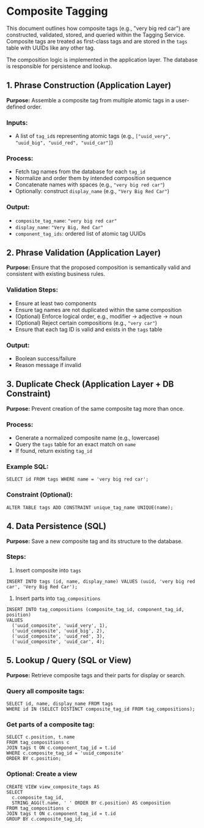 # Composite Tagging

This document outlines how composite tags (e.g., "very big red car") are constructed, validated, stored, and queried within the Tagging Service. Composite tags are treated as first-class tags and are stored in the `tags` table with UUIDs like any other tag.

The composition logic is implemented in the application layer. The database is responsible for persistence and lookup.

## 1. Phrase Construction (Application Layer)

**Purpose:** Assemble a composite tag from multiple atomic tags in a user-defined order.

### Inputs:

- A list of `tag_id`s representing atomic tags (e.g., `["uuid_very", "uuid_big", "uuid_red", "uuid_car"]`)

### Process:

- Fetch tag names from the database for each `tag_id`
- Normalize and order them by intended composition sequence
- Concatenate names with spaces (e.g., `"very big red car"`)
- Optionally: construct `display_name` (e.g., `"Very Big Red Car"`)

### Output:

- `composite_tag_name`: `"very big red car"`
- `display_name`: `"Very Big, Red Car"`
- `component_tag_ids`: ordered list of atomic tag UUIDs

## 2. Phrase Validation (Application Layer)

**Purpose:** Ensure that the proposed composition is semantically valid and consistent with existing business rules.

### Validation Steps:

- Ensure at least two components
- Ensure tag names are not duplicated within the same composition
- (Optional) Enforce logical order, e.g., modifier → adjective → noun
- (Optional) Reject certain compositions (e.g., `"very car"`)
- Ensure that each tag ID is valid and exists in the `tags` table

### Output:

- Boolean success/failure
- Reason message if invalid

## 3. Duplicate Check (Application Layer + DB Constraint)

**Purpose:** Prevent creation of the same composite tag more than once.

### Process:

- Generate a normalized composite name (e.g., lowercase)
- Query the `tags` table for an exact match on `name`
- If found, return existing `tag_id`

### Example SQL:

```
SELECT id FROM tags WHERE name = 'very big red car';
```

### Constraint (Optional):

```
ALTER TABLE tags ADD CONSTRAINT unique_tag_name UNIQUE(name);
```

## 4. Data Persistence (SQL)

**Purpose:** Save a new composite tag and its structure to the database.

### Steps:

1. Insert composite into `tags`

```
INSERT INTO tags (id, name, display_name) VALUES (uuid, 'very big red car', 'Very Big Red Car');
```

1. Insert parts into `tag_compositions`

```
INSERT INTO tag_compositions (composite_tag_id, component_tag_id, position)
VALUES
  ('uuid_composite', 'uuid_very', 1),
  ('uuid_composite', 'uuid_big', 2),
  ('uuid_composite', 'uuid_red', 3),
  ('uuid_composite', 'uuid_car', 4);
```

## 5. Lookup / Query (SQL or View)

**Purpose:** Retrieve composite tags and their parts for display or search.

### Query all composite tags:

```
SELECT id, name, display_name FROM tags
WHERE id IN (SELECT DISTINCT composite_tag_id FROM tag_compositions);
```

### Get parts of a composite tag:

```
SELECT c.position, t.name
FROM tag_compositions c
JOIN tags t ON c.component_tag_id = t.id
WHERE c.composite_tag_id = 'uuid_composite'
ORDER BY c.position;
```

### Optional: Create a view

```
CREATE VIEW view_composite_tags AS
SELECT
  c.composite_tag_id,
  STRING_AGG(t.name, ' ' ORDER BY c.position) AS composition
FROM tag_compositions c
JOIN tags t ON c.component_tag_id = t.id
GROUP BY c.composite_tag_id;
```
